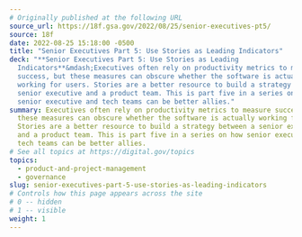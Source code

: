 ```yaml
---
# Originally published at the following URL
source_url: https://18f.gsa.gov/2022/08/25/senior-executives-pt5/
source: 18f
date: 2022-08-25 15:18:00 -0500
title: "Senior Executives Part 5: Use Stories as Leading Indicators"
deck: "**Senior Executives Part 5: Use Stories as Leading
  Indicators**&mdash;Executives often rely on productivity metrics to measure
  success, but these measures can obscure whether the software is actually
  working for users. Stories are a better resource to build a strategy between a
  senior executive and a product team. This is part five in a series on how
  senior executive and tech teams can be better allies."
summary: Executives often rely on productivity metrics to measure success, but
  these measures can obscure whether the software is actually working for users.
  Stories are a better resource to build a strategy between a senior executive
  and a product team. This is part five in a series on how senior executive and
  tech teams can be better allies.
# See all topics at https://digital.gov/topics
topics:
  - product-and-project-management
  - governance
slug: senior-executives-part-5-use-stories-as-leading-indicators
# Controls how this page appears across the site
# 0 -- hidden
# 1 -- visible
weight: 1
---
```

